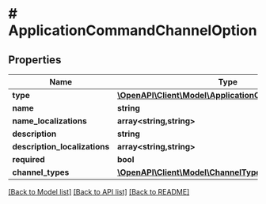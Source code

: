 # # ApplicationCommandChannelOption

## Properties

Name | Type | Description | Notes
------------ | ------------- | ------------- | -------------
**type** | [**\OpenAPI\Client\Model\ApplicationCommandOptionType**](ApplicationCommandOptionType.md) |  |
**name** | **string** |  |
**name_localizations** | **array<string,string>** |  | [optional]
**description** | **string** |  |
**description_localizations** | **array<string,string>** |  | [optional]
**required** | **bool** |  | [optional]
**channel_types** | [**\OpenAPI\Client\Model\ChannelTypes[]**](ChannelTypes.md) |  | [optional]

[[Back to Model list]](../../README.md#models) [[Back to API list]](../../README.md#endpoints) [[Back to README]](../../README.md)
